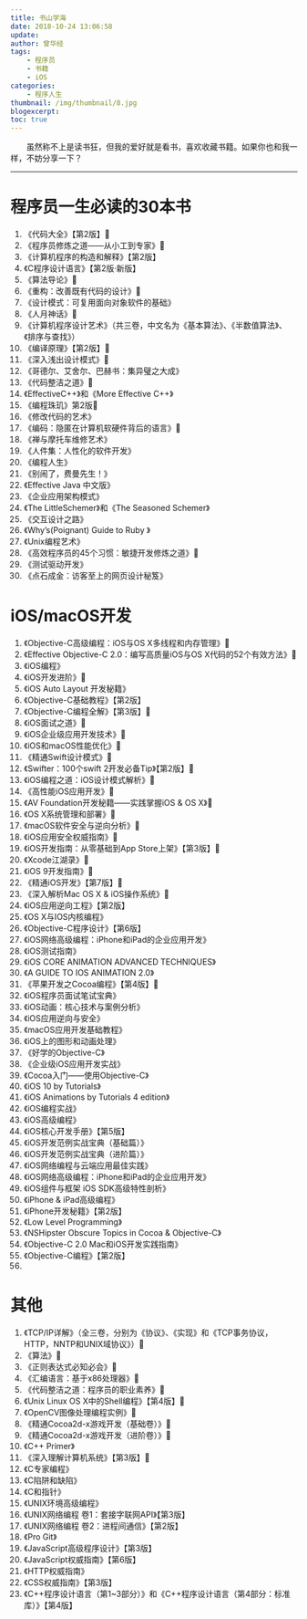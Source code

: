 ```yaml
---
title: 书山学海
date: 2018-10-24 13:06:58
update:
author: 曾华经
tags:
	- 程序员
	- 书籍
	- iOS
categories:
	- 程序人生
thumbnail: /img/thumbnail/8.jpg
blogexcerpt:
toc: true
---
```


&emsp;&emsp;虽然称不上是读书狂，但我的爱好就是看书，喜欢收藏书籍。如果你也和我一样，不妨分享一下？
<!--more-->

---



# 程序员一生必读的30本书

1. 《代码大全》【第2版】🔖
2. 《程序员修炼之道——从小工到专家》🔖
3. 《计算机程序的构造和解释》【第2版】
4. 《C程序设计语言》【第2版·新版】
5. 《算法导论》🔖
6. 《重构：改善既有代码的设计》🔖
7. 《设计模式：可复用面向对象软件的基础》
8. 《人月神话》🔖
9. 《计算机程序设计艺术》（共三卷，中文名为《基本算法》、《半数值算法》、《排序与查找》）
10. 《编译原理》【第2版】🔖
11. 《深入浅出设计模式》🔖
12. 《哥德尔、艾舍尔、巴赫书：集异璧之大成》
13. 《代码整洁之道》🔖
14. 《EffectiveC++》和《More Effective C++》
15. 《编程珠玑》第2版🔖
16. 《修改代码的艺术》
17. 《编码：隐匿在计算机软硬件背后的语言》🔖
18. 《禅与摩托车维修艺术》
19. 《人件集：人性化的软件开发》
20. 《编程人生》
21. 《别闹了，费曼先生！》
22. 《Effective Java 中文版》
23. 《企业应用架构模式》
24. 《The LittleSchemer》和《The Seasoned Schemer》
25. 《交互设计之路》
26. 《Why’s(Poignant) Guide to Ruby 》
27. 《Unix编程艺术》
28. 《高效程序员的45个习惯：敏捷开发修炼之道》🔖
29. 《测试驱动开发》
30. 《点石成金：访客至上的网页设计秘笈》


# iOS/macOS开发

1. 《Objective-C高级编程：iOS与OS X多线程和内存管理》🔖
2. 《Effective Objective-C 2.0：编写高质量iOS与OS X代码的52个有效方法》🔖
3. 《iOS编程》
4. 《iOS开发进阶》🔖
5. 《iOS Auto Layout 开发秘籍》
6. 《Objective-C基础教程》【第2版】
7. 《Objective-C编程全解》【第3版】🔖
8. 《iOS面试之道》🔖
9. 《iOS企业级应用开发技术》🔖
10. 《iOS和macOS性能优化》🔖
11. 《精通Swift设计模式》🔖
12. 《Swifter：100个swift 2开发必备Tip》【第2版】🔖
13. 《iOS编程之道：iOS设计模式解析》🔖
14. 《高性能iOS应用开发》🔖
15. 《AV Foundation开发秘籍——实践掌握iOS & OS X》🔖
16. 《OS X系统管理和部署》🔖
17. 《macOS软件安全与逆向分析》🔖
18. 《iOS应用安全权威指南》🔖
19. 《iOS开发指南：从零基础到App Store上架》【第3版】🔖
20. 《Xcode江湖录》🔖
21. 《iOS 9开发指南》🔖
22. 《精通iOS开发》【第7版】🔖
23. 《深入解析Mac OS X & iOS操作系统》🔖
24. 《iOS应用逆向工程》【第2版】
25. 《OS X与IOS内核编程》
26. 《Objective-C程序设计》【第6版】
27. 《iOS网络高级编程：iPhone和iPad的企业应用开发》
28. 《iOS测试指南》
29. 《iOS CORE ANIMATION ADVANCED TECHNIQUES》
30. 《A GUIDE TO IOS ANIMATION 2.0》
31. 《苹果开发之Cocoa编程》【第4版】🔖
32. 《iOS程序员面试笔试宝典》
33. 《iOS动画：核心技术与案例分析》
34. 《iOS应用逆向与安全》
35. 《macOS应用开发基础教程》
36. 《iOS上的图形和动画处理》
37. 《好学的Objective-C》 
38. 《企业级iOS应用开发实战》
39. 《Cocoa入门——使用Objective-C》
40. 《iOS 10 by Tutorials》
41. 《iOS Animations by Tutorials 4 edition》
42. 《iOS编程实战》
43. 《iOS高级编程》
44. 《iOS核心开发手册》【第5版】
45. 《iOS开发范例实战宝典（基础篇）》
46. 《iOS开发范例实战宝典（进阶篇）》
47. 《iOS网络编程与云端应用最佳实践》
48. 《iOS网络高级编程：iPhone和iPad的企业应用开发》
49. 《iOS组件与框架 iOS SDK高级特性剖析》
50. 《iPhone & iPad高级编程》
51. 《iPhone开发秘籍》【第2版】
52. 《Low Level Programming》
53. 《NSHipster Obscure Topics in Cocoa & Objective-C》
54. 《Objective-C 2.0 Mac和iOS开发实践指南》
55. 《Objective-C编程》【第2版】
56. 

# 其他

1. 《TCP/IP详解》（全三卷，分别为《协议》、《实现》和《TCP事务协议，HTTP，NNTP和UNIX域协议》）🔖
2. 《算法》🔖
3. 《正则表达式必知必会》🔖
4. 《汇编语言：基于x86处理器》🔖
5. 《代码整洁之道：程序员的职业素养》🔖
6. 《Unix Linux OS X中的Shell编程》【第4版】🔖
7. 《OpenCV图像处理编程实例》🔖
8. 《精通Cocoa2d-x游戏开发（基础卷）》🔖
9. 《精通Cocoa2d-x游戏开发（进阶卷）》🔖
10. 《C++ Primer》
11. 《深入理解计算机系统》【第3版】🔖
12. 《C专家编程》
13. 《C陷阱和缺陷》
14. 《C和指针》
15. 《UNIX环境高级编程》
16. 《UNIX网络编程 卷1：套接字联网API》【第3版】
17. 《UNIX网络编程 卷2：进程间通信》【第2版】
18. 《Pro Git》
19. 《JavaScript高级程序设计》【第3版】
20. 《JavaScript权威指南》【第6版】
21. 《HTTP权威指南》
22. 《CSS权威指南》【第3版】
23. 《C++程序设计语言（第1~3部分）》和《C++程序设计语言（第4部分：标准库）》【第4版】
